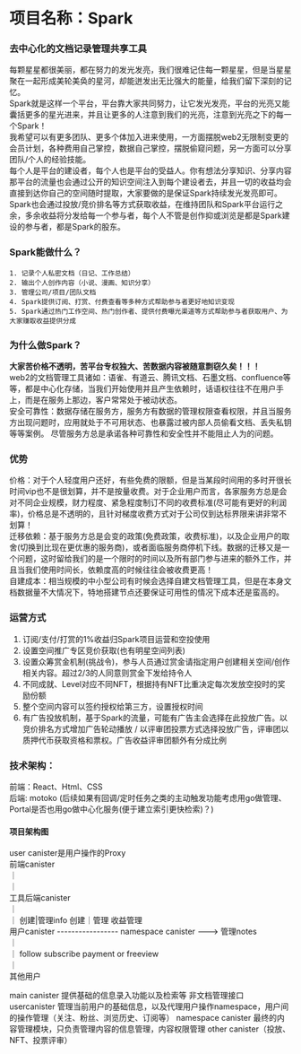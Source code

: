 # 项目名称：Spark
### 去中心化的文档记录管理共享工具
每颗星星都很美丽，都在努力的发光发亮，我们很难记住每一颗星星，但是当星星聚在一起形成美轮美奂的星河，却能迸发出无比强大的能量，给我们留下深刻的记忆。  
Spark就是这样一个平台，平台靠大家共同努力，让它发光发亮，平台的光亮又能囊括更多的星光进来，并且让更多的人注意到我们的光亮，注意到光亮之下的每一个Spark！  
我希望可以有更多团队、更多个体加入进来使用，一方面摆脱web2无限制变更的会员计划，各种费用自己掌控，数据自己掌控，摆脱偷窥问题，另一方面可以分享团队/个人的经验技能。  
每个人是平台的建设者，每个人也是平台的受益人。你有想法分享知识、分享内容那平台的流量也会通过公开的知识空间注入到每个建设者去，并且一切的收益均会直接到达你自己的空间随时提取，大家要做的是保证Spark持续发光发亮即可。Spark也会通过投放/竞价排名等方式获取收益，在维持团队和Spark平台运行之余，多余收益将分发给每一个参与者，每个人不管是创作抑或浏览是都是Spark建设的参与者，都是Spark的股东。  

### Spark能做什么？
```
1. 记录个人私密文档（日记、工作总结）
2. 输出个人创作内容（小说、漫画、知识分享）
3. 管理公司/项目/团队文档
4. Spark提供订阅、打赏、付费查看等多种方式帮助参与者更好地知识变现
5. Spark通过热门工作空间、热门创作者、提供付费曝光渠道等方式帮助参与者获取用户、为大家赚取收益提供分成
```
### 为什么做Spark？
**大家苦价格不透明，苦平台专权独大、苦数据内容被随意剽窃久矣！！！**  
web2的文档管理工具诸如：语雀、有道云、腾讯文档、石墨文档、confluence等等，都是中心化存储，当我们开始使用并且产生依赖时，话语权往往不在用户手上，而是在服务上那边，客户常常处于被动状态。  
安全可靠性：数据存储在服务方，服务方有数据的管理权限查看权限，并且当服务方出现问题时，应用就处于不可用状态、也暴露过被内部人员偷看文档、丢失私钥等等案例。 尽管服务方总是承诺各种可靠性和安全性并不能阻止人为的问题。  
### 优势
价格：对于个人轻度用户还好，有些免费的限额，但是当某段时间用的多时开很长时间vip也不是很划算，并不是按量收费。对于企业用户而言，各家服务方总是会对不同企业规模，财力程度、紧急程度制订不同的收费标准(尽可能有更好的利润率)，价格总是不透明的，且针对梯度收费方式对于公司仅到达标界限来讲非常不划算！  
迁移依赖：基于服务方总是会变的政策(免费政策，收费标准)，以及企业用户的取舍(切换到比现在更优惠的服务商)，或者面临服务商停机下线。数据的迁移又是一个问题，这时留给我们的是一个限时的时间以及所有部门参与进来的额外工作，并且当我们使用时间长，依赖度高的时候往往会被收费更高！  
自建成本：相当规模的中小型公司有时候会选择自建文档管理工具，但是在本身文档数据量不大情况下，特地搭建节点还要保证可用性的情况下成本还是蛮高的。  


### 运营方式
1. 订阅/支付/打赏的1%收益归Spark项目运营和空投使用  
2. 设置空间推广专区竞价获取(也有明星空间列表)  
3. 设置众筹赏金机制(挑战令)，参与人员通过赏金请指定用户创建相关空间/创作相关内容。超过2/3的人同意则赏金下发给持令人  
4. 不同成就、Level对应不同NFT，根据持有NFT比重决定每次发放空投时的奖励份额  
5. 整个空间内容可以签约授权给第三方，设置授权时间  
6. 有广告投放机制，基于Spark的流量，可能有广告主会选择在此投放广告。以竞价排名方式增加广告轮动播放 / 以评审团投票方式选择投放广告，评审团以质押代币获取资格和票权。广告收益评审团额外有分成比例   

### 技术架构：
前端：React、Html、CSS  
后端: motoko (后续如果有回调/定时任务之类的主动触发功能考虑用go做管理、Portal是否也用go做中心化服务(便于建立索引更快检索)？)  

#### 项目架构图
user canister是用户操作的Proxy  
前端canister  
｜  
｜  
工具后端canister  
｜  
｜ 创建|管理info    创建｜管理            收益管理  
用户canister     -----------------  namespace canister   ---> 管理notes  
｜  
｜ follow                        subscribe                  payment or freeview  
｜  
其他用户  


main canister 提供基础的信息录入功能以及检索等  非文档管理接口
usercanister 管理当前用户的基础信息，以及代理用户操作namespace，用户间的操作管理（关注、粉丝、浏览历史、订阅等）
namespace canister 最终的内容管理模块，只负责管理内容的信息管理，内容权限管理
other canister（投放、NFT、投票评审）